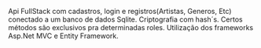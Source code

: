 Api FullStack com cadastros, login e registros(Artistas, Generos, Etc) conectado a um banco de dados Sqlite.
Criptografia com hash´s.
Certos métodos são exclusivos pra determinadas roles. 
Utilização dos frameworks Asp.Net MVC e Entity Framework.

